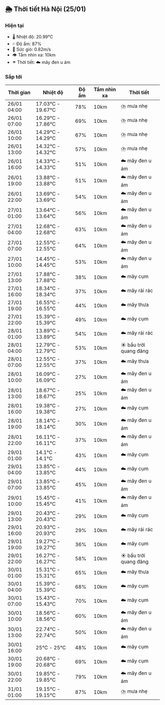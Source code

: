 ## 🌦️ Thời tiết Hà Nội (25/01)

### Hiện tại

- 🌡️ Nhiệt độ: 20.99℃
- 💦 Độ ẩm: 87%
- 💨 Sức gió: 0.82m/s
- 👁️ Tầm nhìn xa: 10km
- ☂️ Thời tiết: ☁️ mây đen u ám

### Sắp tới

| Thời gian | Nhiệt độ | Độ ẩm | Tầm nhìn xa | Thời tiết |
| --- | --- | --- | --- | --- |
| 26/01 04:00 | 17.03℃ - 19.67℃ | 78% | 10km | ⛈️ mưa nhẹ |
| 26/01 07:00 | 16.29℃ - 17.86℃ | 69% | 10km | ⛈️ mưa nhẹ |
| 26/01 10:00 | 14.29℃ - 14.29℃ | 67% | 10km | ⛈️ mưa nhẹ |
| 26/01 13:00 | 14.32℃ - 14.32℃ | 57% | 10km | ⛈️ mưa nhẹ |
| 26/01 16:00 | 14.33℃ - 14.33℃ | 51% | 10km | ☁️ mây đen u ám |
| 26/01 19:00 | 13.88℃ - 13.88℃ | 51% | 10km | ☁️ mây đen u ám |
| 26/01 22:00 | 13.69℃ - 13.69℃ | 54% | 10km | ☁️ mây đen u ám |
| 27/01 01:00 | 13.64℃ - 13.64℃ | 56% | 10km | ☁️ mây đen u ám |
| 27/01 04:00 | 12.68℃ - 12.68℃ | 63% | 10km | ☁️ mây đen u ám |
| 27/01 07:00 | 12.55℃ - 12.55℃ | 64% | 10km | ☁️ mây đen u ám |
| 27/01 10:00 | 14.45℃ - 14.45℃ | 53% | 10km | ☁️ mây đen u ám |
| 27/01 13:00 | 17.88℃ - 17.88℃ | 38% | 10km | ☁️ mây cụm |
| 27/01 16:00 | 18.34℃ - 18.34℃ | 37% | 10km | ☁️ mây rải rác |
| 27/01 19:00 | 16.55℃ - 16.55℃ | 44% | 10km | ☁️ mây thưa |
| 27/01 22:00 | 15.39℃ - 15.39℃ | 49% | 10km | ☁️ mây cụm |
| 28/01 01:00 | 13.89℃ - 13.89℃ | 54% | 10km | ☁️ mây rải rác |
| 28/01 04:00 | 12.79℃ - 12.79℃ | 53% | 10km | ☀️ bầu trời quang đãng |
| 28/01 07:00 | 12.55℃ - 12.55℃ | 37% | 10km | ☁️ mây thưa |
| 28/01 10:00 | 16.09℃ - 16.09℃ | 27% | 10km | ☁️ mây đen u ám |
| 28/01 13:00 | 18.67℃ - 18.67℃ | 25% | 10km | ☁️ mây đen u ám |
| 28/01 16:00 | 19.38℃ - 19.38℃ | 27% | 10km | ☁️ mây cụm |
| 28/01 19:00 | 18.14℃ - 18.14℃ | 30% | 10km | ☁️ mây đen u ám |
| 28/01 22:00 | 16.11℃ - 16.11℃ | 37% | 10km | ☁️ mây đen u ám |
| 29/01 01:00 | 14.1℃ - 14.1℃ | 43% | 10km | ☁️ mây cụm |
| 29/01 04:00 | 13.85℃ - 13.85℃ | 44% | 10km | ☁️ mây cụm |
| 29/01 07:00 | 13.85℃ - 13.85℃ | 45% | 10km | ☁️ mây đen u ám |
| 29/01 10:00 | 15.45℃ - 15.45℃ | 41% | 10km | ☁️ mây đen u ám |
| 29/01 13:00 | 20.43℃ - 20.43℃ | 29% | 10km | ☁️ mây cụm |
| 29/01 16:00 | 20.93℃ - 20.93℃ | 29% | 10km | ☁️ mây rải rác |
| 29/01 19:00 | 19.27℃ - 19.27℃ | 36% | 10km | ☁️ mây cụm |
| 29/01 22:00 | 16.27℃ - 16.27℃ | 58% | 10km | ☀️ bầu trời quang đãng |
| 30/01 01:00 | 15.31℃ - 15.31℃ | 65% | 10km | ☁️ mây thưa |
| 30/01 04:00 | 15.39℃ - 15.39℃ | 68% | 10km | ☁️ mây cụm |
| 30/01 07:00 | 15.43℃ - 15.43℃ | 70% | 10km | ☁️ mây cụm |
| 30/01 10:00 | 18.56℃ - 18.56℃ | 60% | 10km | ☁️ mây đen u ám |
| 30/01 13:00 | 22.74℃ - 22.74℃ | 50% | 10km | ☁️ mây đen u ám |
| 30/01 16:00 | 25℃ - 25℃ | 48% | 10km | ☁️ mây cụm |
| 30/01 19:00 | 20.68℃ - 20.68℃ | 69% | 10km | ☁️ mây cụm |
| 30/01 22:00 | 19.85℃ - 19.85℃ | 79% | 10km | ☁️ mây đen u ám |
| 31/01 01:00 | 19.15℃ - 19.15℃ | 87% | 10km | ⛈️ mưa nhẹ |
